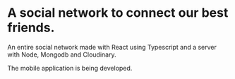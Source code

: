 # A social network to connect our best friends.

An entire social network made with React using Typescript and a server with Node, Mongodb and Cloudinary.

The mobile application is being developed.
